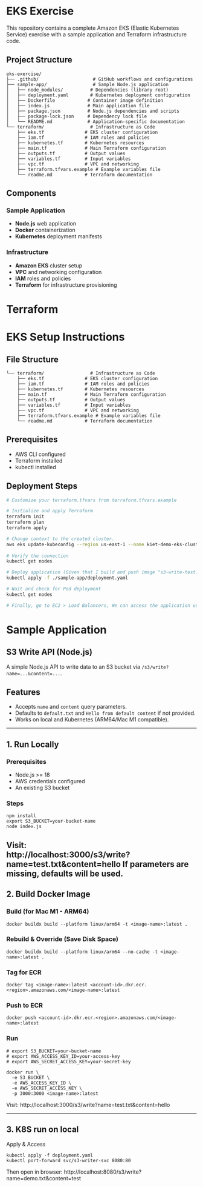 # EKS Exercise

This repository contains a complete Amazon EKS (Elastic Kubernetes Service) exercise with a sample application and Terraform infrastructure code.

## Project Structure

```
eks-exercise/
├── .github/                    # GitHub workflows and configurations
├── sample-app/                 # Sample Node.js application
│   ├── node_modules/          # Dependencies (library root)
│   ├── deployment.yaml        # Kubernetes deployment configuration
│   ├── Dockerfile            # Container image definition
│   ├── index.js              # Main application file
│   ├── package.json          # Node.js dependencies and scripts
│   ├── package-lock.json     # Dependency lock file
│   └── README.md             # Application-specific documentation
└── terraform/                 # Infrastructure as Code
    ├── eks.tf               # EKS cluster configuration
    ├── iam.tf               # IAM roles and policies
    ├── kubernetes.tf        # Kubernetes resources
    ├── main.tf              # Main Terraform configuration
    ├── outputs.tf           # Output values
    ├── variables.tf         # Input variables
    ├── vpc.tf               # VPC and networking
    ├── terraform.tfvars.example # Example variables file
    └── readme.md            # Terraform documentation
```

## Components

### Sample Application
- **Node.js** web application
- **Docker** containerization
- **Kubernetes** deployment manifests

### Infrastructure
- **Amazon EKS** cluster setup
- **VPC** and networking configuration
- **IAM** roles and policies
- **Terraform** for infrastructure provisioning

# Terraform
# EKS Setup Instructions

## File Structure
```
└── terraform/                 # Infrastructure as Code
    ├── eks.tf               # EKS cluster configuration
    ├── iam.tf               # IAM roles and policies
    ├── kubernetes.tf        # Kubernetes resources
    ├── main.tf              # Main Terraform configuration
    ├── outputs.tf           # Output values
    ├── variables.tf         # Input variables
    ├── vpc.tf               # VPC and networking
    ├── terraform.tfvars.example # Example variables file
    └── readme.md            # Terraform documentation
```

## Prerequisites
- AWS CLI configured
- Terraform installed
- kubectl installed

## Deployment Steps
```bash
# Customize your terraform.tfvars from terraform.tfvars.example

# Initialize and apply Terraform
terraform init
terraform plan
terraform apply

# Change context to the created cluster.
aws eks update-kubeconfig --region us-east-1 --name kiet-demo-eks-cluster
 
# Verify the connection
kubectl get nodes

# Deploy application (Given that I build and push image "s3-write-test:latest" to ECR)
kubectl apply -f ./sample-app/deployment.yaml

# Wait and check for Pod deployment
kubectl get nodes

# Finally, go to EC2 > Load Balancers, We can access the application using the URL on this page.
```

# Sample Application
## S3 Write API (Node.js)
A simple Node.js API to write data to an S3 bucket via `/s3/write?name=...&content=...`.

## Features
- Accepts `name` and `content` query parameters.
- Defaults to `default.txt` and `Hello from default content` if not provided.
- Works on local and Kubernetes (ARM64/Mac M1 compatible).

---

## 1. Run Locally
### Prerequisites
- Node.js >= 18
- AWS credentials configured
- An existing S3 bucket

### Steps
```
npm install  
export S3_BUCKET=your-bucket-name  
node index.js
```

Visit:  
http://localhost:3000/s3/write?name=test.txt&content=hello
If parameters are missing, defaults will be used.
---

## 2. Build Docker Image
### Build (for Mac M1 - ARM64)
`docker buildx build --platform linux/arm64 -t <image-name>:latest .`

### Rebuild & Override (Save Disk Space)
`docker buildx build --platform linux/arm64 --no-cache -t <image-name>:latest .`

### Tag for ECR
`docker tag <image-name>:latest <account-id>.dkr.ecr.<region>.amazonaws.com/<image-name>:latest`

### Push to ECR
`docker push <account-id>.dkr.ecr.<region>.amazonaws.com/<image-name>:latest`

### Run
```# Ensure these environment variables are set in your shell before running:
# export S3_BUCKET=your-bucket-name
# export AWS_ACCESS_KEY_ID=your-access-key
# export AWS_SECRET_ACCESS_KEY=your-secret-key

docker run \
  -e S3_BUCKET \
  -e AWS_ACCESS_KEY_ID \
  -e AWS_SECRET_ACCESS_KEY \
  -p 3000:3000 <image-name>:latest
  ```

Visit:
http://localhost:3000/s3/write?name=test.txt&content=hello

---
## 3. K8S run on local
Apply & Access
```
kubectl apply -f deployment.yaml
kubectl port-forward svc/s3-writer-svc 8080:80
```

Then open in browser:
http://localhost:8080/s3/write?name=demo.txt&content=test

